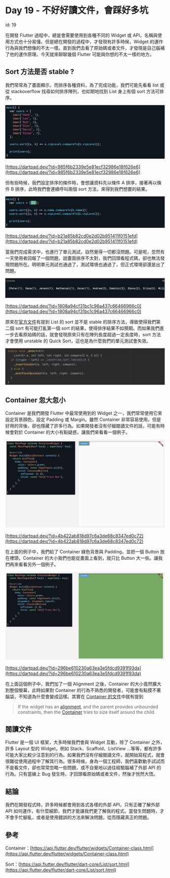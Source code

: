 # Day 19 - 不好好讀文件，會踩好多坑

id: 19

在開發 Flutter 過程中，總是會需要使用到各種不同的 Widget 或 API，名稱與使用方式也十分易懂。但是總在開發的過程中，才發現有許多時候，Widget 的運作行為與我們想像的不太一樣。直到我們去看了原始碼或者文件，才發現是自己腦補了他的運作原理。今天就來聊聊幾個 Flutter 可能與你想的不太一樣的地方。

## Sort 方法是否 stable ?

我們常常為了畫面顯示，而排序各種資料，為了完成功能，我們可能先看看 list 或從 stackoverflow 找尋如何排序陣列，也如期地找到 List 身上有個 sort 方法可排序。

![it_img_21_1.png](Day%2019%20-%20%E4%B8%8D%E5%A5%BD%E5%A5%BD%E8%AE%80%E6%96%87%E4%BB%B6%EF%BC%8C%E6%9C%83%E8%B8%A9%E5%A5%BD%E5%A4%9A%E5%9D%91/it_img_21_1.png)

[https://dartpad.dev/?id=985f6b2339e5e81ecf32986e18f626e6](https://dartpad.dev/?id=985f6b2339e5e81ecf32986e18f626e6)

但有些時候，我們設定排序的條件時，會想讓資料先以條件 A 排序，接著再以條件 B 排序，此時我們會連續呼叫兩個 sort 方法，來得到我們想要的結果。

![it_img_21_2.png](Day%2019%20-%20%E4%B8%8D%E5%A5%BD%E5%A5%BD%E8%AE%80%E6%96%87%E4%BB%B6%EF%BC%8C%E6%9C%83%E8%B8%A9%E5%A5%BD%E5%A4%9A%E5%9D%91/it_img_21_2.png)

[https://dartpad.dev/?id=b21a85b82cd0e2d02b951411f0151efd](https://dartpad.dev/?id=b21a85b82cd0e2d02b951411f0151efd)

當我們完成需求中，也進行了單元測試，自然覺得一切都沒問題。可是呢，忽然有一天使用者回報了一個問題，說畫面排序不太對，我們回頭看程式碼，卻也無法發現問題所在。明明單元測試也通過了，測試環境也通過了，但正式環境卻還是出了問題。

![it_img_21_3.png](Day%2019%20-%20%E4%B8%8D%E5%A5%BD%E5%A5%BD%E8%AE%80%E6%96%87%E4%BB%B6%EF%BC%8C%E6%9C%83%E8%B8%A9%E5%A5%BD%E5%A4%9A%E5%9D%91/it_img_21_3.png)

[https://dartpad.dev/?id=1808a94cf31bc1c96a437c66466966c0](https://dartpad.dev/?id=1808a94cf31bc1c96a437c66466966c0)

原來在[官方文件](https://api.flutter.dev/flutter/dart-core/List/sort.html)有提到 List 的 sort 並不是 stable 的排序方法，導致使得我們第二個 sort 有可能打亂第一個 sort 的結果，使得排序結果不如預期。而如果我們進一步去看原始碼的話，就會發現原來只有在陣列長度超過一定長度時，sort 方法才會使用 unstable 的 Quick Sort，這也是為什麼我們的單元測試會失效。

![it_img_21_4.png](Day%2019%20-%20%E4%B8%8D%E5%A5%BD%E5%A5%BD%E8%AE%80%E6%96%87%E4%BB%B6%EF%BC%8C%E6%9C%83%E8%B8%A9%E5%A5%BD%E5%A4%9A%E5%9D%91/it_img_21_4.png)

## Container 忽大忽小

Container 是我們開發 Flutter 中最常使用到的 Widget 之一，我們常常使用它來設定背景顏色，設定 Padding 或 Margin。雖然 Container 非常容易使用，但是好用的背後，卻也隱藏了許多行為。如果開發者沒有仔細閱讀文件的話，可能有時候會對於 Container 的大小有點疑惑，讓我們來看看一個例子。

![it_img_21_5.png](Day%2019%20-%20%E4%B8%8D%E5%A5%BD%E5%A5%BD%E8%AE%80%E6%96%87%E4%BB%B6%EF%BC%8C%E6%9C%83%E8%B8%A9%E5%A5%BD%E5%A4%9A%E5%9D%91/it_img_21_5.png)

[https://dartpad.dev/?id=4b422ab818d97c6a3de68c8347ed0c72](https://dartpad.dev/?id=4b422ab818d97c6a3de68c8347ed0c72)

在上面的例子中，我們給了 Container 綠色背景與 Padding，並把一個 Button 放在裡頭，Container 的大小我們也能從畫面上看到，就只比 Button 大一些。讓我們再來看看另外一個例子。

![it_img_21_6.png](Day%2019%20-%20%E4%B8%8D%E5%A5%BD%E5%A5%BD%E8%AE%80%E6%96%87%E4%BB%B6%EF%BC%8C%E6%9C%83%E8%B8%A9%E5%A5%BD%E5%A4%9A%E5%9D%91/it_img_21_6.png)

[https://dartpad.dev/?id=296be610230a63ea3e5fdcd9391f93da](https://dartpad.dev/?id=296be610230a63ea3e5fdcd9391f93da)

在上面這個例子中，我們加了一個 Alignment 之後，Container 的大小竟然擴大到整個螢幕，此時如果對 Container 的行為不熟悉的開發者，可能會有點摸不著腦袋，不知道為什麼會變成這樣。其實在 [Container 的文件](https://api.flutter.dev/flutter/widgets/Container-class.html)中就有提到

> If the widget has an [alignment](https://api.flutter.dev/flutter/widgets/Container/alignment.html), and the parent provides unbounded constraints, then the [Container](https://api.flutter.dev/flutter/widgets/Container-class.html) tries to size itself around the child.
> 

## 閱讀文件

Flutter 是一個 UI 框架，大多時候我們會與 Widget 互動，除了 Container 之外，許多 Layout 型的 Widget，例如 Stack、Scaffold、ListView …等等，都有許多可能大家比較少注意到的行為。如果我們沒有仔細閱讀文件，就開始寫程式，就會很難從使用過程中了解其行為。很多時候，身為一個工程師，我們喜歡動手試試而不是看文件，卻也常常忽略一些問題，或不自覺地以過往經驗腦補了外部 API 的行為。只有當線上 Bug 發生時，才回頭看原始碼或者文件，然後才恍然大悟。

## 結論

我們在開發程式時，許多時候都會用到各式各樣的外部 API，只有正確了解外部 API 如何運作，有什麼細節，我們才能讓我們更了解我的程式。當發生問題時，才不會手忙腳亂，或者是使用錯誤的方法來解決問題，從而隱藏真正的問題。

## 參考

Container：[https://api.flutter.dev/flutter/widgets/Container-class.html](https://api.flutter.dev/flutter/widgets/Container-class.html)

Sort：[https://api.flutter.dev/flutter/dart-core/List/sort.html](https://api.flutter.dev/flutter/dart-core/List/sort.html)